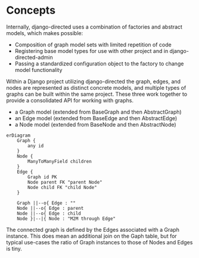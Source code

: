 # Concepts

Internally, django-directed uses a combination of factories and abstract models, which makes possible:

- Composition of graph model sets with limited repetition of code
- Registering base model types for use with other project and in django-directed-admin
- Passing a standardized configuration object to the factory to change model functionality

Within a Django project utilizing django-directed the graph, edges, and nodes are represented as distinct concrete models, and multiple types of graphs can be built within the same project. These three work together to provide a consolidated API for working with graphs.

- a Graph model (extended from BaseGraph and then AbstractGraph)
- an Edge model (extended from BaseEdge and then AbstractEdge)
- a Node model (extended from BaseNode and then AbstractNode)

```{mermaid}
erDiagram
    Graph {
        any id
    }
    Node {
        ManyToManyField children
    }
    Edge {
        Graph id PK
        Node parent FK "parent Node"
        Node child FK "child Node"
    }

    Graph ||--o{ Edge : ""
    Node ||--o{ Edge : parent
    Node ||--o{ Edge : child
    Node }|--|{ Node : "M2M through Edge"
```

The connected graph is defined by the Edges associated with a Graph instance. This does mean an additional join on the Gaph table, but for typical use-cases the ratio of Graph instances to those of Nodes and Edges is tiny.
